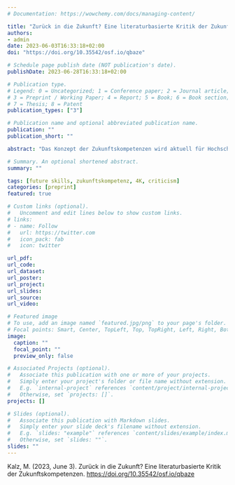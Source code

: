 ```yaml
---
# Documentation: https://wowchemy.com/docs/managing-content/

title: "Zurück in die Zukunft? Eine literaturbasierte Kritik der Zukunftskompetenzen"
authors:
- admin
date: 2023-06-03T16:33:18+02:00
doi: "https://doi.org/10.35542/osf.io/qbaze"

# Schedule page publish date (NOT publication's date).
publishDate: 2023-06-28T16:33:18+02:00

# Publication type.
# Legend: 0 = Uncategorized; 1 = Conference paper; 2 = Journal article;
# 3 = Preprint / Working Paper; 4 = Report; 5 = Book; 6 = Book section;
# 7 = Thesis; 8 = Patent
publication_types: ["3"]

# Publication name and optional abbreviated publication name.
publication: ""
publication_short: ""

abstract: "Das Konzept der Zukunftskompetenzen wird aktuell für Hochschulen als eine Option gesehen, um Studierende besser auf eine ungewisse Zukunft vorzubereiten und diese zu Problemlösern der Zukunft auszubilden. Dabei verwundert es, dass das Konzept den Eingang in die politische Förderaktivitäten gefunden hat, ohne dass eine evidenzbasierte Analyse und eine kritische Diskussion des Konzeptes stattgefunden hat. In diesem Beitrag wird die Diskussion in einen historischen Zusammenhang eingeordnet und es werden Verbindungen zu vergleichbaren Konzepten und Aktivitäten hergestellt. Auf Basis von systematischen Literaturanalysen und Evidenzsynthesen wird der aktuelle Forschungsstand zusammengefasst und 9 Problembereiche bei der Diskussion und Förderung von Zukunftskompetenzen identifiziert. Neben der fehlenden Einordnung der Zukunftskompetenzen in frühere Ansätze wurden vor allem die fehlenden empirischen Grundlagen sowie das Nicht- Vorhandensein von Messemethoden zur Analyse dieser Kompetenzen als kritisch für die Förderung von Lernangeboten für Zukunftskompetenzen identifiziert. Als alternative Forschungs- und Entwicklungsrichtung wird die Herausforderung des Transfers innerhalb und ausserhalb von Expertisefeldern diskutiert."

# Summary. An optional shortened abstract.
summary: ""

tags: [future skills, zukunftskompetenz, 4K, criticism]
categories: [preprint]
featured: true

# Custom links (optional).
#   Uncomment and edit lines below to show custom links.
# links:
# - name: Follow
#   url: https://twitter.com
#   icon_pack: fab
#   icon: twitter

url_pdf:
url_code:
url_dataset:
url_poster:
url_project:
url_slides:
url_source:
url_video:

# Featured image
# To use, add an image named `featured.jpg/png` to your page's folder. 
# Focal points: Smart, Center, TopLeft, Top, TopRight, Left, Right, BottomLeft, Bottom, BottomRight.
image:
  caption: ""
  focal_point: ""
  preview_only: false

# Associated Projects (optional).
#   Associate this publication with one or more of your projects.
#   Simply enter your project's folder or file name without extension.
#   E.g. `internal-project` references `content/project/internal-project/index.md`.
#   Otherwise, set `projects: []`.
projects: []

# Slides (optional).
#   Associate this publication with Markdown slides.
#   Simply enter your slide deck's filename without extension.
#   E.g. `slides: "example"` references `content/slides/example/index.md`.
#   Otherwise, set `slides: ""`.
slides: ""
---
```


Kalz, M. (2023, June 3). Zurück in die Zukunft? Eine literaturbasierte Kritik der Zukunftskompetenzen. https://doi.org/10.35542/osf.io/qbaze

